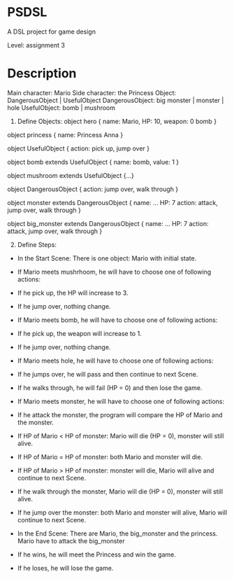 # PSDSL
A DSL project for game design

Level: assignment 3

# Description

Main character: Mario
Side character: the Princess
Object: DangerousObject | UsefulObject
DangerousObject: big monster | monster | hole
UsefulObject: bomb | mushroom

1. Define Objects:
object hero {
name: Mario,
HP: 10,
weapon: 0 bomb
}

object princess {
	name: Princess Anna
}

object UsefulObject {
	action: pick up, jump over
}

object bomb extends UsefulObject {
	name: bomb,
	value: 1
}

object mushroom extends UsefulObject {...}

object DangerousObject {
	action: jump over, walk through
}

object monster extends DangerousObject {
	name: ...
	HP: 7
	action: attack, jump over, walk through
}

object big_monster extends DangerousObject {
	name: ...
	HP: 7
	action: attack, jump over, walk through	
}

2. Define Steps:
* In the Start Scene: There is one object: Mario with initial state.
* If Mario meets mushrhoom, he will have to choose one of following actions:
* If he pick up, the HP will increase to 3.
* If he jump over, nothing change.
* If Mario meets bomb, he will have to choose one of following actions:
* If he pick up, the weapon will increase to 1.
* If he jump over, nothing change.
* If Mario meets hole, he will have to choose one of following actions:
* If he jumps over, he will pass and then continue to next Scene.
* If he walks through, he will fail (HP = 0) and then lose the game.
* If Mario meets monster, he will have to choose one of following actions:
* If he attack the monster, the program will compare the HP of Mario and the monster.
* If HP of Mario < HP of monster: Mario will die (HP = 0), monster will still alive.
* If HP of Mario = HP of monster: both Mario and monster will die.
* If HP of Mario > HP of monster: monster will die, Mario will alive and continue to next Scene.
* If he walk through the monster, Mario will die (HP = 0), monster will still alive.
* If he jump over the monster: both Mario and monster will alive, Mario will continue to next Scene.

* In the End Scene: There are Mario, the big_monster and the princess. Mario have to attack the big_monster
* If he wins, he will meet the Princess and win the game.
* If he loses, he will lose the game.